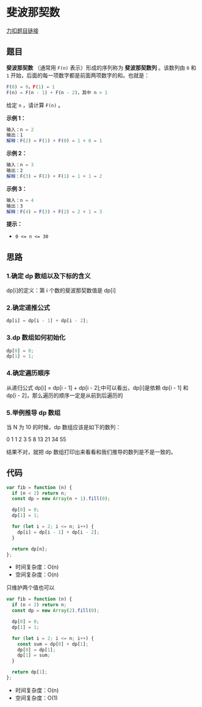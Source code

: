 # 斐波那契数

[力扣题目链接](https://leetcode.cn/problems/fibonacci-number/)

## 题目

**斐波那契数** （通常用 `F(n)` 表示）形成的序列称为 **斐波那契数列** 。该数列由 `0` 和 `1` 开始，后面的每一项数字都是前面两项数字的和。也就是：

```js
F(0) = 0，F(1) = 1
F(n) = F(n - 1) + F(n - 2)，其中 n > 1
```

给定 `n` ，请计算 `F(n)` 。

**示例 1：**

```js
输入：n = 2
输出：1
解释：F(2) = F(1) + F(0) = 1 + 0 = 1
```

**示例 2：**

```js
输入：n = 3
输出：2
解释：F(3) = F(2) + F(1) = 1 + 1 = 2
```

**示例 3：**

```js
输入：n = 4
输出：3
解释：F(4) = F(3) + F(2) = 2 + 1 = 3
```

**提示：**

- `0 <= n <= 30`

## 思路

### 1.确定 dp 数组以及下标的含义

dp[i]的定义：第 i 个数的斐波那契数值是 dp[i]

### 2.确定递推公式

```js
dp[i] = dp[i - 1] + dp[i - 2];
```

### 3.dp 数组如何初始化

```js
dp[0] = 0;
dp[1] = 1;
```

### 4.确定遍历顺序

从递归公式 dp[i] = dp[i - 1] + dp[i - 2];中可以看出，dp[i]是依赖 dp[i - 1] 和 dp[i - 2]，那么遍历的顺序一定是从前到后遍历的

### 5.举例推导 dp 数组

当 N 为 10 的时候，dp 数组应该是如下的数列：

0 1 1 2 3 5 8 13 21 34 55

结果不对，就把 dp 数组打印出来看看和我们推导的数列是不是一致的。

## 代码

```js
var fib = function (n) {
  if (n < 2) return n;
  const dp = new Array(n + 1).fill(0);

  dp[0] = 0;
  dp[1] = 1;

  for (let i = 2; i <= n; i++) {
    dp[i] = dp[i - 1] + dp[i - 2];
  }

  return dp[n];
};
```

- 时间复杂度：O(n)
- 空间复杂度：O(n)

只维护两个值也可以

```js
var fib = function (n) {
  if (n < 2) return n;
  const dp = new Array(2).fill(0);

  dp[0] = 0;
  dp[1] = 1;

  for (let i = 2; i <= n; i++) {
    const sum = dp[0] + dp[1];
    dp[0] = dp[1];
    dp[1] = sum;
  }

  return dp[1];
};
```

- 时间复杂度：O(n)
- 空间复杂度：O(1)
